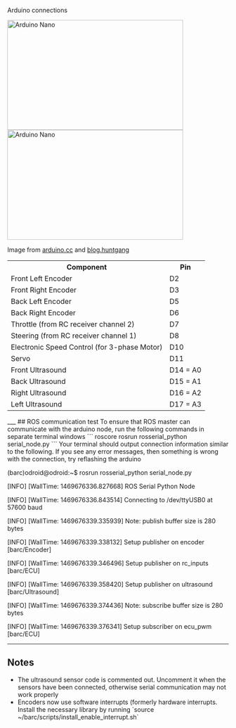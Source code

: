Arduino connections

<img src="https://www.arduino.cc/en/uploads/Main/ArduinoNanoFront_3_lg.jpg" alt="Arduino Nano" width="400" height="250">
<img src="http://blog.huntgang.com/wp-content/uploads/2015/01/Arduino-Nano-V3.jpg" alt="Arduino Nano" width="400" height="250">



Image from 
<a href="https://www.arduino.cc/en/Main/ArduinoBoardNano">arduino.cc</a>
and 
<a href="http://blog.huntgang.com/2015/01/20/arduino-esp8266-tutorial-web-server-monitor-example/">blog.huntgang</a>

<table style="width:100%">
  <tr>
    <th>Component</th>
    <th>Pin</th> 
  </tr>
  <tr>
    <td>Front Left Encoder</td>
    <td>D2</td> 
  </tr>
    <tr>
    <td>Front Right Encoder</td>
    <td>D3</td> 
  </tr>
  <tr>
    <td>Back Left Encoder</td>
    <td>D5</td> 
  </tr>
    <tr>
    <td>Back Right Encoder</td>
    <td>D6</td> 
  </tr>
  <tr>
  <td>Throttle (from RC receiver channel 2) </td>
    <td>D7</td> 
  </tr>
    <tr>
    <td>Steering (from RC receiver channel 1)</td>
    <td>D8</td> 
  </tr>
  <tr>
    <td>Electronic Speed Control (for 3-phase Motor)</td>
    <td>D10</td> 
  </tr>
  <tr>
    <td>Servo</td>
    <td>D11</td> 
  </tr>
  <tr>
    <td>Front Ultrasound</td>
    <td>D14 = A0</td> 
  </tr>
    <tr>
    <td>Back Ultrasound</td>
    <td>D15 = A1</td> 
  </tr>
  <tr>
    <td>Right Ultrasound</td>
    <td>D16 = A2</td> 
  </tr>
    <tr>
    <td>Left Ultrasound</td>
    <td>D17 = A3</td> 
  </tr>
</table>
___
## ROS communication test
To ensure that ROS master can communicate with the arduino node, run the following commands in separate terminal windows
```
roscore
rosrun rosserial_python serial_node.py
```
Your terminal should output connection information similar to the following. If you see any error messages, then something is wrong with the connection, try reflashing the arduino

(barc)odroid@odroid:~$ rosrun rosserial_python serial_node.py

[INFO] [WallTime: 1469676336.827668] ROS Serial Python Node

[INFO] [WallTime: 1469676336.843514] Connecting to /dev/ttyUSB0 at 57600 baud

[INFO] [WallTime: 1469676339.335939] Note: publish buffer size is 280 bytes

[INFO] [WallTime: 1469676339.338132] Setup publisher on encoder [barc/Encoder]

[INFO] [WallTime: 1469676339.346496] Setup publisher on rc_inputs [barc/ECU]

[INFO] [WallTime: 1469676339.358420] Setup publisher on ultrasound [barc/Ultrasound]

[INFO] [WallTime: 1469676339.374436] Note: subscribe buffer size is 280 bytes

[INFO] [WallTime: 1469676339.376341] Setup subscriber on ecu_pwm [barc/ECU]



___
## Notes
<ul>
  <li>The ultrasound sensor code is commented out. Uncomment it when the sensors have been connected, otherwise serial communication may not work properly</li>
  <li>Encoders now use software interrupts (formerly hardware interrupts. Install the necessary library by running `source ~/barc/scripts/install_enable_interrupt.sh`</li>
</ul>
